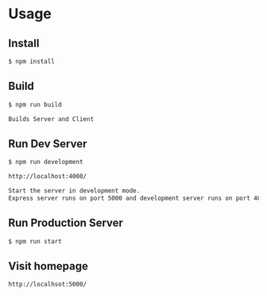 # Usage


## Install

```bash
$ npm install

```

## Build

```bash
$ npm run build

Builds Server and Client
```

## Run Dev Server

```bash
$ npm run development

http://localhost:4000/

Start the server in development mode.
Express server runs on port 5000 and development server runs on port 4000.
```

## Run Production Server

```bash
$ npm run start

```

## Visit homepage

```bash
http://localhsot:5000/

```